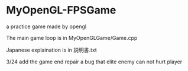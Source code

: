 # MyOpenGL-FPSGame
a practice game made by opengl

The main game loop is in MyOpenGLGame/Game.cpp

Japanese explaination is in 説明書.txt

3/24 add the game end 
     repair a bug that elite enemy can not hurt player
